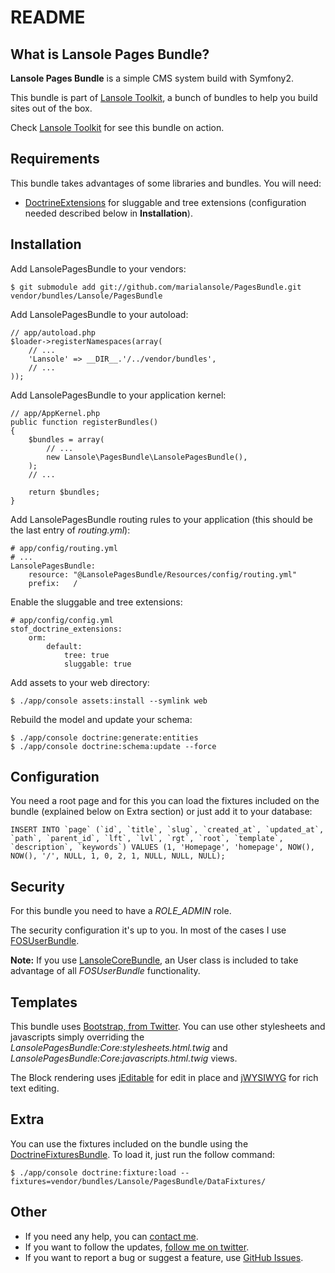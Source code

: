 README
======

What is Lansole Pages Bundle?
----------------------------

**Lansole Pages Bundle** is a simple CMS system build with Symfony2.

This bundle is part of [Lansole Toolkit][1], a bunch of bundles to help you build sites out of the box.

Check [Lansole Toolkit][1] for see this bundle on action.

Requirements
------------

This bundle takes advantages of some libraries and bundles. You will need:

 * [DoctrineExtensions][2] for sluggable and tree extensions (configuration needed described below in **Installation**).

Installation
------------

Add LansolePagesBundle to your vendors:

    $ git submodule add git://github.com/marialansole/PagesBundle.git vendor/bundles/Lansole/PagesBundle

Add LansolePagesBundle to your autoload:

    // app/autoload.php
    $loader->registerNamespaces(array(
        // ...
        'Lansole' => __DIR__.'/../vendor/bundles',
        // ...
    ));

Add LansolePagesBundle to your application kernel:

    // app/AppKernel.php
    public function registerBundles()
    {
        $bundles = array(
            // ...
            new Lansole\PagesBundle\LansolePagesBundle(),
        );
        // ...

        return $bundles;
    }

Add LansolePagesBundle routing rules to your application (this should be the last entry of *routing.yml*):

    # app/config/routing.yml
    # ...
    LansolePagesBundle:
        resource: "@LansolePagesBundle/Resources/config/routing.yml"
        prefix:   /

Enable the sluggable and tree extensions:

    # app/config/config.yml
    stof_doctrine_extensions:
        orm:
            default:
                tree: true
                sluggable: true


Add assets to your web directory:

    $ ./app/console assets:install --symlink web

Rebuild the model and update your schema:

    $ ./app/console doctrine:generate:entities
    $ ./app/console doctrine:schema:update --force

Configuration
-------------

You need a root page and for this you can load the fixtures included on the bundle (explained below on Extra section) or just add it to your database:

    INSERT INTO `page` (`id`, `title`, `slug`, `created_at`, `updated_at`, `path`, `parent_id`, `lft`, `lvl`, `rgt`, `root`, `template`, `description`, `keywords`) VALUES (1, 'Homepage', 'homepage', NOW(), NOW(), '/', NULL, 1, 0, 2, 1, NULL, NULL, NULL);

Security
--------

For this bundle you need to have a *ROLE_ADMIN* role.

The security configuration it's up to you. In most of the cases I use [FOSUserBundle][3].

**Note:** If you use [LansoleCoreBundle][4], an User class is included to take advantage of all *FOSUserBundle* functionality.

Templates
---------

This bundle uses [Bootstrap, from Twitter][5]. You can use other stylesheets and javascripts simply overriding the *LansolePagesBundle:Core:stylesheets.html.twig* and *LansolePagesBundle:Core:javascripts.html.twig* views.

The Block rendering uses [jEditable][6] for edit in place and [jWYSIWYG][7] for rich text editing.

Extra
-----

You can use the fixtures included on the bundle using the [DoctrineFixturesBundle][8]. To load it, just run the follow command:

    $ ./app/console doctrine:fixture:load --fixtures=vendor/bundles/Lansole/PagesBundle/DataFixtures/

Other
-----

* If you need any help, you can [contact me][9].
* If you want to follow the updates, [follow me on twitter][10].
* If you want to report a bug or suggest a feature, use [GitHub Issues][11].

[1]: https://github.com/marialansole/Lansole-Toolkit
[2]: https://github.com/stof/StofDoctrineExtensionsBundle/blob/master/Resources/doc/index.rst
[3]: https://github.com/FriendsOfSymfony/FOSUserBundle/blob/master/Resources/doc/index.md
[4]: https://github.com/marialansole/LansoleCoreBundle
[5]: http://twitter.github.com/bootstrap/index.html
[6]: https://github.com/tuupola/jquery_jeditable
[7]: https://github.com/akzhan/jwysiwyg
[8]: http://symfony.com/doc/current/bundles/DoctrineFixturesBundle/index.html
[9]: https://github.com/inbox/new/marialansole
[10]: https://twitter.com/marialansole
[11]: https://github.com/marialansole/PagesBundle/issues
